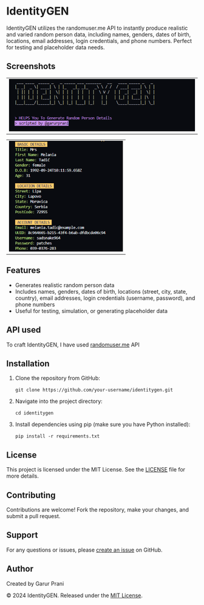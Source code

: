 # IdentityGEN
IdentityGEN utilizes the randomuser.me API to instantly produce realistic and varied random person data, including names, genders, dates of birth, locations, email addresses, login credentials, and phone numbers. Perfect for testing and placeholder data needs.


 <h2>Screenshots</h2>
    <table>
        <tr>
            <td>
                <img src="screenshots/screenshot1.png" alt="Screenshot 1" width="100%">
            </td>
        </tr>
       </table>

 <table>
      <tr>
            <td>
                <img src="screenshots/screenshot2.png" alt="Screenshot 2" width="300">
            </td>
        </tr>
       </table>

   <h2>Features</h2>
    <ul>
        <li>Generates realistic random person data</li>
        <li>Includes names, genders, dates of birth, locations (street, city, state, country), email addresses, login credentials (username, password), and phone numbers</li>
        <li>Useful for testing, simulation, or generating placeholder data</li>
    </ul>
    
   <h2>API used</h2>
    <p>To craft IdentityGEN, I have used <a href="https://randomuser.me/api" target="_blank">randomuser.me</a> API</p>


    
  <h2>Installation</h2>
    <ol>
        <li>Clone the repository from GitHub:</li>
        <pre><code>git clone https://github.com/your-username/identitygen.git</code></pre>
        
   <li>Navigate into the project directory:</li>
        <pre><code>cd identitygen</code></pre>
        
  <li>Install dependencies using pip (make sure you have Python installed):</li>
        <pre><code>pip install -r requirements.txt</code></pre>
    </ol>
    
   <h2>License</h2>
    <p>This project is licensed under the MIT License. See the <a href="LICENSE" target="_blank">LICENSE</a> file for more details.</p>
    
   <h2>Contributing</h2>
    <p>Contributions are welcome! Fork the repository, make your changes, and submit a pull request.</p>
    
   <h2>Support</h2>
    <p>For any questions or issues, please <a href="https://github.com/your-username/identitygen/issues" target="_blank">create an issue</a> on GitHub.</p>
    
  <h2>Author</h2>
    <p>Created by Garur Prani</p>
    
   <footer>
        <p>&copy; 2024 IdentityGEN. Released under the <a href="LICENSE" target="_blank">MIT License</a>.</p>
    </footer>
</body>
</html>
